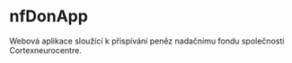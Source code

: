 # nfDonApp
Webová aplikace sloužící k přispívání peněz nadačnímu fondu společnosti Cortexneurocentre.
